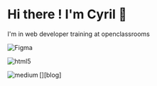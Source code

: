# Hi there ! I'm Cyril 👋

I'm in web developer training at openclassrooms

![Figma](https://img.shields.io/badge/figma-%23F24E1E.svg?style=for-the-badge&logo=figma&logoColor=white)

![html5](https://img.shields.io/badge/HTML5-E34F26?style=for-the-badge&logo=html5&logoColor=white)

[<img align="left" alt="medium" src="https://img.shields.io/badge/medium-%2312100E.svg?&style=for-the-badge&logo=medium&logoColor=white" />][blog]
